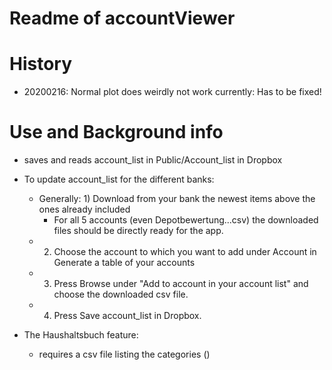 # Readme of accountViewer

# History

- 20200216: Normal plot does weirdly not work currently: Has to be fixed!


# Use and Background info

- saves and reads account_list in Public/Account_list in Dropbox
- To update account_list for the different banks:
    - Generally: 1) Download from your bank the newest items above the ones already included
        - For all 5 accounts (even Depotbewertung...csv) the downloaded files should be directly ready for the app.
    - 2) Choose the account to which you want to add under Account in Generate a table of your accounts
    - 3) Press Browse under "Add to account in your account list" and choose the downloaded csv file.
    - 4) Press Save account_list in Dropbox.


- The Haushaltsbuch feature:
    - requires a csv file listing the categories ()


